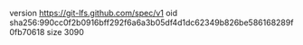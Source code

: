 version https://git-lfs.github.com/spec/v1
oid sha256:990cc0f2b0916bff292f6a6a3b05df4d1dc62349b826be586168289f0fb70618
size 3090
